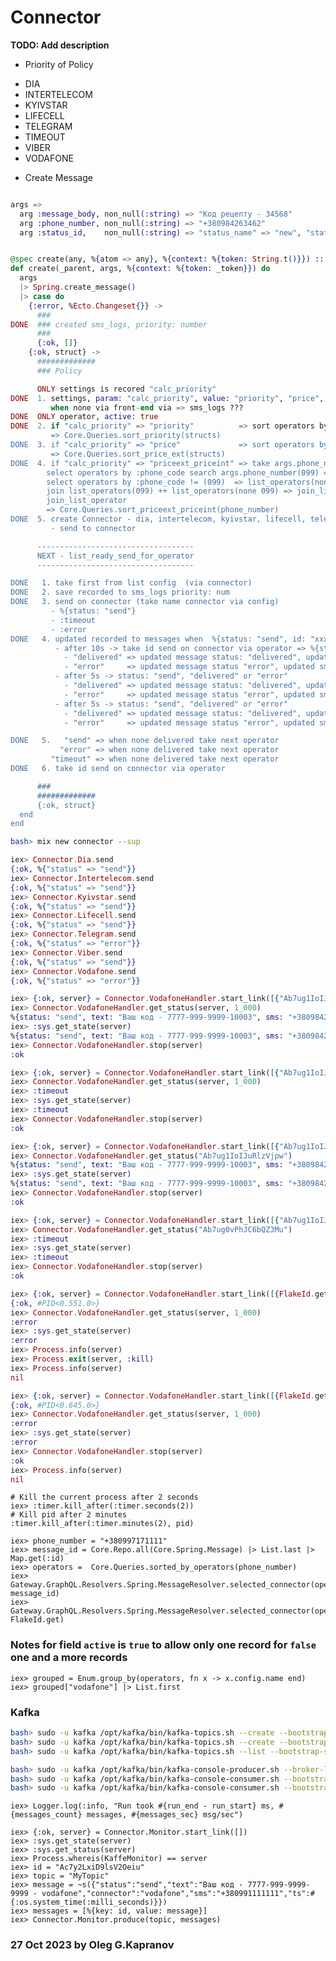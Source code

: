 # Connector

**TODO: Add description**

- Priority of Policy

* DIA
* INTERTELECOM
* KYIVSTAR
* LIFECELL
* TELEGRAM
* TIMEOUT
* VIBER
* VODAFONE

- Create Message

```elixir

args =>
  arg :message_body, non_null(:string) => "Код рецепту - 34568"
  arg :phone_number, non_null(:string) => "+380984263462"
  arg :status_id,    non_null(:string) => "status_name" => "new", "status_code" => 101


@spec create(any, %{atom => any}, %{context: %{token: String.t()}}) :: result()
def create(_parent, args, %{context: %{token: _token}}) do
  args
  |> Spring.create_message()
  |> case do
    {:error, %Ecto.Changeset{}} ->
      ###
DONE  ### created sms_logs, priority: number
      ###
      {:ok, []}
    {:ok, struct} ->
      #############
      ### Policy

      ONLY settings is recored "calc_priority"
DONE  1. settings, param: "calc_priority", value: "priority", "price", "priceext_priceint"
         when none via front-end via => sms_logs ???
DONE  ONLY operator, active: true
DONE  2. if "calc_priority" => "priority"          => sort operators by field's :priority (Integer ASC)
         => Core.Queries.sort_priority(structs)
DONE  3. if "calc_priority" => "price"             => sort operators by :price_ext (Decimal ASC)
         => Core.Queries.sort_price_ext(structs)
DONE  4. if "calc_priority" => "priceext_priceint" => take args.phone_number(099)
        select operators by :phone_code search args.phone_number(099) => list_operators(099) (ASC :price_int)
        select operators by :phone_code != (099)  => list_operators(none 099) (ASC :price_ext)
        join list_operators(099) ++ list_operators(none 099) => join_list_operator
        join_list_operator
        => Core.Queries.sort_priceext_priceint(phone_number)
DONE  5. create Connector - dia, intertelecom, kyivstar, lifecell, telegram, viber, vodafone, SMTP
         - send to connector

      -----------------------------------
      NEXT - list_ready_send_for_operator
      -----------------------------------

DONE   1. take first from list config  (via connector)
DONE   2. save recorded to sms_logs priority: num
DONE   3. send on connector (take name connector via config)
         - %{status: "send"}
         - :timeout
         - :error
DONE   4. updated recorded to messages when  %{status: "send", id: "xxx"}
          - after 10s -> take id send on connector via operator => %{status: "send", id: "xxx"} - "send", "delivered" or "error"
            - "delivered" => updated message status: "delivered", updated sms_logs status_id
            - "error"     => updated message status "error", updated sms_logs status_id
          - after 5s -> status: "send", "delivered" or "error"
            - "delivered" => updated message status: "delivered", updated sms_logs status_id
            - "error"     => updated message status "error", updated sms_logs status_id
          - after 5s -> status: "send", "delivered" or "error"
            - "delivered" => updated message status: "delivered", updated sms_logs status_id
            - "error"     => updated message status "error", updated sms_logs status_id

DONE   5.   "send" => when none delivered take next operator
           "error" => when none delivered take next operator
         "timeout" => when none delivered take next operator
DONE   6. take id send on connector via operator

      ###
      #############
      {:ok, struct}
  end
end
```



```bash
bash> mix new connector --sup
```

```elixir
iex> Connector.Dia.send
{:ok, %{"status" => "send"}}
iex> Connector.Intertelecom.send
{:ok, %{"status" => "send"}}
iex> Connector.Kyivstar.send
{:ok, %{"status" => "send"}}
iex> Connector.Lifecell.send
{:ok, %{"status" => "send"}}
iex> Connector.Telegram.send
{:ok, %{"status" => "error"}}
iex> Connector.Viber.send
{:ok, %{"status" => "send"}}
iex> Connector.Vodafone.send
{:ok, %{"status" => "error"}}
```

```elixir
iex> {:ok, server} = Connector.VodafoneHandler.start_link([{"Ab7ug1IoIJuRlzVjpw"}])
iex> Connector.VodafoneHandler.get_status(server, 1_000)
%{status: "send", text: "Ваш код - 7777-999-9999-10003", sms: "+380984263462"}
iex> :sys.get_state(server)
%{status: "send", text: "Ваш код - 7777-999-9999-10003", sms: "+380984263462"}
iex> Connector.VodafoneHandler.stop(server)
:ok

iex> {:ok, server} = Connector.VodafoneHandler.start_link([{"Ab7ug1IoIJuRlzVjpw"}])
iex> Connector.VodafoneHandler.get_status(server, 1_000)
iex> :timeout
iex> :sys.get_state(server)
iex> :timeout
iex> Connector.VodafoneHandler.stop(server)
:ok

iex> {:ok, server} = Connector.VodafoneHandler.start_link([{"Ab7ug1IoIJuRlzVjpw"}])
iex> Connector.VodafoneHandler.get_status("Ab7ug1IoIJuRlzVjpw")
%{status: "send", text: "Ваш код - 7777-999-9999-10003", sms: "+380984263462"}
iex> :sys.get_state(server)
%{status: "send", text: "Ваш код - 7777-999-9999-10003", sms: "+380984263462"}
iex> Connector.VodafoneHandler.stop(server)
:ok

iex> {:ok, server} = Connector.VodafoneHandler.start_link([{"Ab7ug1IoIJuRlzVjpw"}])
iex> Connector.VodafoneHandler.get_status("Ab7ug0vPhJC6bQZ3Mu")
iex> :timeout
iex> :sys.get_state(server)
iex> :timeout
iex> Connector.VodafoneHandler.stop(server)
:ok

iex> {:ok, server} = Connector.VodafoneHandler.start_link([{FlakeId.get}])
{:ok, #PID<0.551.0>}
iex> Connector.VodafoneHandler.get_status(server, 1_000)
:error
iex> :sys.get_state(server)
:error
iex> Process.info(server)
iex> Process.exit(server, :kill)
iex> Process.info(server)
nil

iex> {:ok, server} = Connector.VodafoneHandler.start_link([{FlakeId.get}])
{:ok, #PID<0.645.0>}
iex> Connector.VodafoneHandler.get_status(server, 1_000)
:error
iex> :sys.get_state(server)
:error
iex> Connector.VodafoneHandler.stop(server)
:ok
iex> Process.info(server)
nil
```

```elxir
# Kill the current process after 2 seconds
iex> :timer.kill_after(:timer.seconds(2))
# Kill pid after 2 minutes
:timer.kill_after(:timer.minutes(2), pid)
```

```
iex> phone_number = "+380997171111"
iex> message_id = Core.Repo.all(Core.Spring.Message) |> List.last |> Map.get(:id)
iex> operators =  Core.Queries.sorted_by_operators(phone_number)
iex> Gateway.GraphQL.Resolvers.Spring.MessageResolver.selected_connector(operators, message_id)
iex> Gateway.GraphQL.Resolvers.Spring.MessageResolver.selected_connector(operators, FlakeId.get)
```

### Notes for field `active` is `true` to allow only one record for `false` one and a more records

```
iex> grouped = Enum.group_by(operators, fn x -> x.config.name end)
iex> grouped["vodafone"] |> List.first
```

### Kafka

```bash
bash> sudo -u kafka /opt/kafka/bin/kafka-topics.sh --create --bootstrap-server localhost:9092 --replication-factor 1 --partitions 1 --topic MyTopic
bash> sudo -u kafka /opt/kafka/bin/kafka-topics.sh --create --bootstrap-server localhost:9092 --replication-factor 1 --partitions 1 --topic kaffe-test
bash> sudo -u kafka /opt/kafka/bin/kafka-topics.sh --list --bootstrap-server localhost:9092

bash> sudo -u kafka /opt/kafka/bin/kafka-console-producer.sh --broker-list localhost:9092 --topic MyTopic
bash> sudo -u kafka /opt/kafka/bin/kafka-console-consumer.sh --bootstrap-server localhost:9092 --topic MyTopic --from-beginning
bash> sudo -u kafka /opt/kafka/bin/kafka-console-consumer.sh --bootstrap-server localhost:9092 --topic kaffe-test --from-beginning
```

```
iex> Logger.log(:info, "Run took #{run_end - run_start} ms, #{messages_count} messages, #{messages_sec} msg/sec")
```

```
iex> {:ok, server} = Connector.Monitor.start_link([])
iex> :sys.get_state(server)
iex> :sys.get_status(server)
iex> Process.whereis(KaffeMonitor) == server
iex> id = "Ac7y2LxiD9lsV2Oeiu"
iex> topic = "MyTopic"
iex> message = ~s({"status":"send","text":"Ваш код - 7777-999-9999-9999 - vodafone","connector":"vodafone","sms":"+380991111111","ts":#{:os.system_time(:milli_seconds)}})
iex> messages = [%{key: id, value: message}]
iex> Connector.Monitor.produce(topic, messages)
```

### 27 Oct 2023 by Oleg G.Kapranov

 [1]: http://httpbin.org
 [2]: https://blog.lelonek.me/how-to-mock-httpoison-in-elixir-7947917a9266
 [3]: https://copyprogramming.com/howto/how-to-make-post-request-using-tesla-in-elixir
 [4]: https://elixirforum.com/t/guides-to-making-a-library-to-wrap-an-api/20795/2
 [5]: https://elixirforum.com/t/please-help-me-to-convert-curl-request-to-tesla-post-request/37509
 [6]: https://github.com/brianmay/ex_tesla/blob/master/lib/ex_tesla/api.ex
 [7]: https://github.com/cambiatus/eosrpc-elixir-wrapper/blob/master/test/eosrpc/middleware/error_test.exs
 [8]: https://github.com/chulkilee/ex_force/blob/main/lib/ex_force/client/tesla/tesla.ex
 [9]: https://github.com/saneery/viberex
[10]: https://gitlab.com/adamwight/mediawiki_client_ex/-/blob/main/lib/action.ex
[11]: https://hexdocs.pm/ex_mono_wrapper/api-reference.html
[12]: https://hexdocs.pm/tesla/1.8.0/readme.html
[13]: https://medium.com/@anatolyniky/how-to-create-viber-bot-with-elixir-2ff079f989e6
[14]: https://medium.com/@russbredihin/building-an-api-wrapper-with-elixir-and-tesla-468889ce820
[15]: https://mrdotb.com/posts/probuild-ex-part-one
[16]: https://stackoverflow.com/questions/53524611/how-to-make-post-request-using-tesla-in-elixir
[17]: https://gist.github.com/IanVaughan/1b3f14b430bb8480e07e2d8c9d48d94d
[18]: https://github.com/thure/so-genserver-timeout/blob/master/lib/parent.ex
[19]: https://github.com/TheFirstAvenger/ets/blob/master/lib/ets/base.ex
[20]: https://elixirforum.com/t/waiting-for-multiple-tasks-in-a-genserver/57031
[21]: https://github.com/gottfrois/tus/blob/master/lib/tus/cache/memory.ex
[22]: https://gist.github.com/gottfrois
[23]: https://medium.com/@carlogilmar/process-in-elixir-a-simple-example-d5522028ee7b
[24]: https://hexdocs.pm/timeout/readme.html
[25]: https://bitwalker.org/posts/2018-03-18-functional-imperative-programming-with-elixir/
[26]: https://bitwalker.org/posts/2018-03-18-functional-imperative-programming-with-elixir/
[27]: https://dockyard.com/blog/2020/01/31/state-timeouts-with-gen_statem
[28]: https://thoughtbot.com/blog/how-to-start-processes-with-dynamic-names-in-elixir
[29]: https://github.com/spreedly/kaffe/issues/93
[30]: https://hexdocs.pm/elixir/main/dynamic-supervisor.html
[31]: https://thoughtbot.com/blog/how-to-start-processes-with-dynamic-names-in-elixir
[32]: https://www.thegreatcodeadventure.com/how-we-used-elixirs-genservers-dynamic-supervisors-to-build-concurrent-fault-tolerant-workflows/
